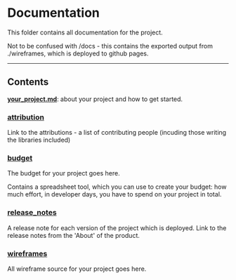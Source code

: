 # Documentation
This folder contains all documentation for the project. 

Not to be confused with /docs - this contains the exported output from ./wireframes, which is deployed to github pages.

----

## Contents

**[your_project.md](./your_project.md)**: about your project and how to get started.

### [attribution](./attribution/attribution.md)

Link to the attributions - a list of contributing people (incuding those writing the libraries included) 

### [budget](./budget/readme.md)

The budget for your project goes here.

Contains a spreadsheet tool, which you can use to create your budget: how much effort, in developer days, you have to spend on your project in total.

### [release_notes](./release_notes/readme.md)

A release note for each version of the project which is deployed. Link to the release notes from the 'About' of the product.

### [wireframes](./wireframes/readme.md)

All wireframe source for your project goes here. 


